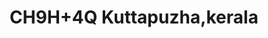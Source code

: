 ---
title: CH9H+4Q Kuttapuzha,kerala
url: /ch9h-4q-kuttapuzha-kerala/
latitude: 9.418
longitude: 76.579
---